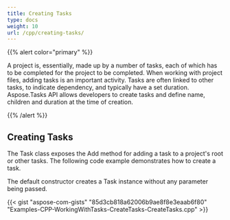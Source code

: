```yaml
---
title: Creating Tasks
type: docs
weight: 10
url: /cpp/creating-tasks/
---
```


{{% alert color="primary" %}} 

A project is, essentially, made up by a number of tasks, each of which has to be completed for the project to be completed. When working with project files, adding tasks is an important activity. Tasks are often linked to other tasks, to indicate dependency, and typically have a set duration. Aspose.Tasks API allows developers to create tasks and define name, children and duration at the time of creation.

{{% /alert %}} 
## **Creating Tasks**
The Task class exposes the Add method for adding a task to a project's root or other tasks. The following code example demonstrates how to create a task.

The default constructor creates a Task instance without any parameter being passed.

{{< gist "aspose-com-gists" "85d3cb818a62006b9ae8f8e3eaab6f80" "Examples-CPP-WorkingWithTasks-CreateTasks-CreateTasks.cpp" >}}
